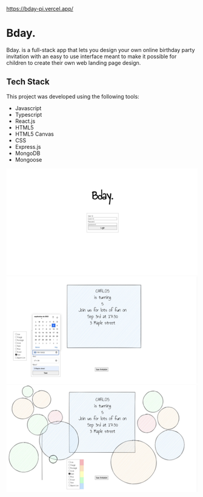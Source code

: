 https://bday-pi.vercel.app/

# Bday.
Bday. is a full-stack app that lets you design your own online birthday party invitation with an easy to use interface meant to make it possible for children to create their own web landing page design.
## Tech Stack
This project was developed using the following tools:

- Javascript
- Typescript
- React.js
- HTML5
- HTML5 Canvas
- CSS
- Express.js
- MongoDB
- Mongoose

![Login page](/images/Bday1.jpg)
![Editor page](/images/Bday2.jpg)
![Editor page](/images/Bday3.jpg)